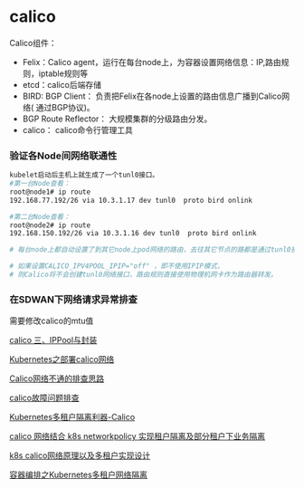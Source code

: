 # calico

Calico组件：

- Felix：Calico agent，运行在每台node上，为容器设置网络信息：IP,路由规则，iptable规则等
- etcd：calico后端存储
- BIRD:  BGP Client： 负责把Felix在各node上设置的路由信息广播到Calico网络( 通过BGP协议)。
- BGP Route Reflector： 大规模集群的分级路由分发。
- calico： calico命令行管理工具

### 验证各Node间网络联通性

```sh
kubelet启动后主机上就生成了一个tunl0接口。
#第一台Node查看：
root@node1# ip route
192.168.77.192/26 via 10.3.1.17 dev tunl0  proto bird onlink 

#第二台Node查看：
root@node2# ip route
192.168.150.192/26 via 10.3.1.16 dev tunl0  proto bird onlink 

# 每台node上都自动设置了到其它node上pod网络的路由，去往其它节点的路都是通过tunl0接口，这就是IPIP模式。

# 如果设置CALICO_IPV4POOL_IPIP="off" ，即不使用IPIP模式，
# 则Calico将不会创建tunl0网络接口，路由规则直接使用物理机网卡作为路由器转发。
```

### 在SDWAN下网络请求异常排查

需要修改calico的mtu值

[calico 三、IPPool与封装](https://www.yxingxing.net/archives/calico-20200313-tunnel#%E4%BF%AE%E6%94%B9mtu)

[Kubernetes之部署calico网络](https://blog.51cto.com/newfly/2062210)

[Calico网络不通的排查思路](https://mp.weixin.qq.com/s/MZIj_cvvtTiAfNf_0lpfTg)

[calico故障问题排查](https://www.jianshu.com/p/74ec7fc7cd08?t=123)

[Kubernetes多租户隔离利器-Calico](http://blog.itpub.net/31559359/viewspace-2217869/)

[calico 网络结合 k8s networkpolicy 实现租户隔离及部分租户下业务隔离](https://blog.csdn.net/qianggezhishen/article/details/80390598)

[k8s calico网络原理以及多租户实现设计](https://blog.csdn.net/ptmozhu/article/details/69645091)

[容器编排之Kubernetes多租户网络隔离](https://zhuanlan.zhihu.com/p/26614324)
